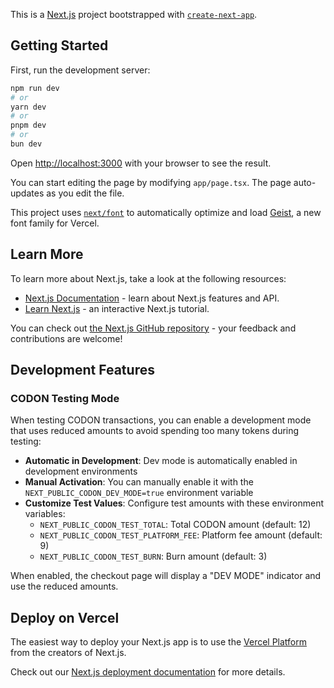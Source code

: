 This is a [Next.js](https://nextjs.org) project bootstrapped with [`create-next-app`](https://nextjs.org/docs/app/api-reference/cli/create-next-app).

## Getting Started

First, run the development server:

```bash
npm run dev
# or
yarn dev
# or
pnpm dev
# or
bun dev
```

Open [http://localhost:3000](http://localhost:3000) with your browser to see the result.

You can start editing the page by modifying `app/page.tsx`. The page auto-updates as you edit the file.

This project uses [`next/font`](https://nextjs.org/docs/app/building-your-application/optimizing/fonts) to automatically optimize and load [Geist](https://vercel.com/font), a new font family for Vercel.

## Learn More

To learn more about Next.js, take a look at the following resources:

- [Next.js Documentation](https://nextjs.org/docs) - learn about Next.js features and API.
- [Learn Next.js](https://nextjs.org/learn) - an interactive Next.js tutorial.

You can check out [the Next.js GitHub repository](https://github.com/vercel/next.js) - your feedback and contributions are welcome!

## Development Features

### CODON Testing Mode

When testing CODON transactions, you can enable a development mode that uses reduced amounts to avoid spending too many tokens during testing:

- **Automatic in Development**: Dev mode is automatically enabled in development environments
- **Manual Activation**: You can manually enable it with the `NEXT_PUBLIC_CODON_DEV_MODE=true` environment variable
- **Customize Test Values**: Configure test amounts with these environment variables:
  - `NEXT_PUBLIC_CODON_TEST_TOTAL`: Total CODON amount (default: 12)
  - `NEXT_PUBLIC_CODON_TEST_PLATFORM_FEE`: Platform fee amount (default: 9)
  - `NEXT_PUBLIC_CODON_TEST_BURN`: Burn amount (default: 3)

When enabled, the checkout page will display a "DEV MODE" indicator and use the reduced amounts.

## Deploy on Vercel

The easiest way to deploy your Next.js app is to use the [Vercel Platform](https://vercel.com/new?utm_medium=default-template&filter=next.js&utm_source=create-next-app&utm_campaign=create-next-app-readme) from the creators of Next.js.

Check out our [Next.js deployment documentation](https://nextjs.org/docs/app/building-your-application/deploying) for more details.
